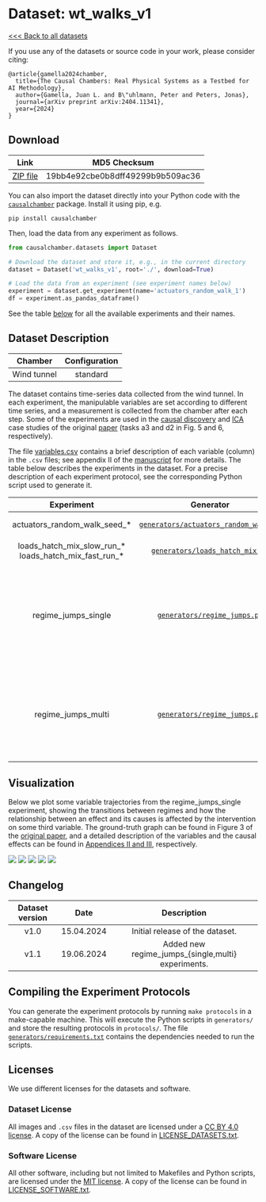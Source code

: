# Dataset: wt\_walks\_v1

[<<< Back to all datasets](https://github.com/juangamella/causal-chamber)

If you use any of the datasets or source code in your work, please consider citing:

```
@article{gamella2024chamber,
  title={The Causal Chambers: Real Physical Systems as a Testbed for AI Methodology},
  author={Gamella, Juan L. and B\"uhlmann, Peter and Peters, Jonas},
  journal={arXiv preprint arXiv:2404.11341},
  year={2024}
}
```

## Download

| Link                                                                                          | MD5 Checksum                     |
|:---------------------------------------------------------------------------------------------:|:--------------------------------:|
| [ZIP file](https://causalchamber.s3.eu-central-1.amazonaws.com/downloadables/wt_walks_v1.zip) | 19bb4e92cbe0b8dff49299b9b509ac36 |

You can also import the dataset directly into your Python code with the [`causalchamber`](https://pypi.org/project/causalchamber/) package. Install it using pip, e.g.

```
pip install causalchamber
```

Then, load the data from any experiment as follows.

```python
from causalchamber.datasets import Dataset

# Download the dataset and store it, e.g., in the current directory
dataset = Dataset('wt_walks_v1', root='./', download=True)

# Load the data from an experiment (see experiment names below)
experiment = dataset.get_experiment(name='actuators_random_walk_1')
df = experiment.as_pandas_dataframe()
```

See the table [below](#dataset-description) for all the available experiments and their names.

## Dataset Description

| Chamber     | Configuration |
|:-----------:|:-------------:|
| Wind tunnel | standard      |

The dataset contains time-series data collected from the wind tunnel. In each experiment, the manipulable variables are set according to different time series, and a measurement is collected from the chamber after each step. Some of the experiments are used in the [causal discovery](https://github.com/juangamella/causal-chamber-paper/blob/main/case_studies/causal_discovery_time.ipynb) and [ICA](https://github.com/juangamella/causal-chamber-paper/blob/main/case_studies/ica.ipynb) case studies of the original [paper](https://arxiv.org/pdf/2404.11341.pdf) (tasks a3 and d2 in Fig. 5 and 6, respectively).

The file [variables.csv](variables.csv) contains a brief description of each variable (column) in the `.csv` files; see appendix II of the [manuscript](https://arxiv.org/pdf/2404.11341.pdf) for more details. The table below describes the experiments in the dataset. For a precise description of each experiment protocol, see the corresponding Python script used to generate it.

| Experiment | Generator | Description |
|:----------------------:|:---------:|:------------|
|   actuators\_random\_walk\_seed_*  |    [`generators/actuators_random_walk.py`](generators/actuators_random_walk.py) | Actuators variables ($L_\text{in}, L_\text{out}, H, A_1, A_2$) follow independent random walks while sensor parameters are fixed. We collect $N=10^4$ measurements and repeat for 10 random seeds. |
|   loads\_hatch\_mix\_slow\_run\_* <br>loads\_hatch\_mix\_fast\_run\_*  |    [`generators/loads_hatch_mix.py`](generators/loads_hatch_mix.py) | $L_\text{in}, L_\text{out}, H$ follow a sinusoid and square waves, respectively. `_slow` and `_fast` indicate the frequency of the wave. We collect $N=10^4$ measurements. We repeat the experiment a total of 5 runs. |
| regime\_jumps\_single | [`generators/regime_jumps.py`](generators/regime_jumps.py) | We collect 320K observations where the actuators $L_\text{in}, L_\text{out}, A_1,$ and $A_2$ follow independent random walks. Every 10K observations we enter a new regime where we perform a single-target intervention on other variables of the chamber, for a total of 32 regimes. In each regime, we perform either no intervention (with probability 0.3) or a single-target intervention (prob. 0.7) on a variable chosen at random from $\\{H,T_\text{in},T_\text{out},O_\text{up},O_\text{dw},O_\text{amb},O_\text{int},R_\text{in},R_\text{out},R_1,R_2\\}$. At the end of the regime the target is returned to its _base_ value, i.e., its value in the first regime (first 10K observations), which contains no interventions and serves as reference. The regimes are identified by increasing numbers in the `flag` column. The actual targets for each regime can be found in the file [regimes_targets.py](wt_walks_v1/regime_targets.py). Below, we plot some examples of variable trajectories as they are affected by regime transitions. |
| regime\_jumps\_multi | [`generators/regime_jumps.py`](generators/regime_jumps.py) |  We collect 320K observations where the actuators $L_\text{in}, L_\text{out}, A_1,$ and $A_2$ follow independent random walks. Every 10K observations we enter a new regime where we perform a multiple-target intervention on other variables of the chamber, for a total of 32 regimes. In each regime, we choose the targets at random from $\\{H,T_\text{in},T_\text{out},O_\text{up},O_\text{dw},O_\text{amb},O_\text{int},R_\text{in},R_\text{out},R_1,R_2\\}$; the number of targets is sampled at random from $0,\ldots,5$, that is, some regimes may not contain any interventions. At the end of the regime the targets are returned to their _base_ values, i.e., their value in the first regime (first 10K observations), which contains no interventions and serves as reference. The regimes are identified by increasing numbers in the `flag` column. The actual targets for each regime can be found in the file [regimes_targets.py](wt_walks_v1/regimes_targets.py). |

## Visualization

Below we plot some variable trajectories from the regime\_jumps\_single experiment, showing the transitions between regimes and how the relationship between an effect and its causes is affected by the intervention on some third variable. The ground-truth graph can be found in Figure 3 of the [original paper](https://arxiv.org/pdf/2404.11341.pdf), and a detailed description of the variables and the causal effects can be found in [Appendices II and III](https://arxiv.org/pdf/2404.11341.pdf), respectively.

![](https://causalchamber.s3.eu-central-1.amazonaws.com/downloadables/plot_regime_jumps_single_1.png?)
![](https://causalchamber.s3.eu-central-1.amazonaws.com/downloadables/plot_regime_jumps_single_5.png?)
![](https://causalchamber.s3.eu-central-1.amazonaws.com/downloadables/plot_regime_jumps_single_27.png?)
![](https://causalchamber.s3.eu-central-1.amazonaws.com/downloadables/plot_regime_jumps_single_31.png?)
![](https://causalchamber.s3.eu-central-1.amazonaws.com/downloadables/plot_regime_jumps_single_3.png?)

## Changelog

| Dataset version | Date       | Description                     |
|:---------------:|:----------:|:-------------------------------:|
| v1.0            | 15.04.2024 | Initial release of the dataset. |
| v1.1            | 19.06.2024 | Added new regime\_jumps\_{single,multi} experiments. |

## Compiling the Experiment Protocols

You can generate the experiment protocols by running `make protocols` in a make-capable machine. This will execute the Python scripts in `generators/` and store the resulting protocols in `protocols/`. The file [`generators/requirements.txt`](generators/requirements.txt) contains the dependencies needed to run the scripts.

## Licenses

We use different licenses for the datasets and software.

### Dataset License

All images and `.csv` files in the dataset are licensed under a [CC BY 4.0 license](https://creativecommons.org/licenses/by/4.0/). A copy of the license can be found in [LICENSE_DATASETS.txt](LICENSE_DATASETS.txt).

### Software License

All other software, including but not limited to Makefiles and Python scripts, are licensed under the [MIT license](https://opensource.org/license/mit/). A copy of the license can be found in [LICENSE_SOFTWARE.txt](LICENSE_SOFTWARE.txt).

